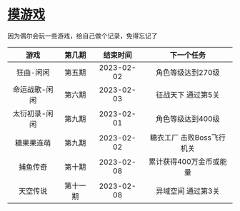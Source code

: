 # [摸游戏](https://github.com/noteMay/blog/issues/10)

因为偶尔会玩一些游戏，给自己做个记录，免得忘记了

|游戏|第几期|结束时间|下一个任务|
|:---:|:---:|:---:|:---:|
|狂曲-闲闲|第五期|2023-02-02|角色等级达到270级|
|命运战歌-闲闲|第六期|2023-02-03|征战天下 通过第5关|
|太衍初录-闲闲|第九期|2023-02-01|角色等级达到400级|
|糖果果连萌|第九期|2023-02-02|糖衣工厂 击败Boss飞行机关|
|捕鱼传奇|第十期|2023-02-08|累计获得400万金币或能量|
|天空传说|第十一期|2023-02-08|异域空间 通过第3关|